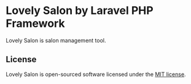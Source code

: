 # Lovely Salon by Laravel PHP Framework

Lovely Salon is salon management tool.



## License

Lovely Salon is open-sourced software licensed under the [MIT license](http://opensource.org/licenses/MIT).
